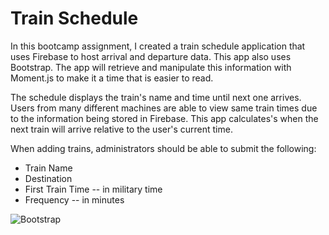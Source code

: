 # Train Schedule

In this bootcamp assignment, I created a train schedule application that uses Firebase to host arrival and departure data. This app also uses Bootstrap. The app will retrieve and manipulate this information with Moment.js to make it a time that is easier to read.

The schedule displays the train's name and time until next one arrives.
Users from many different machines are able to view same train times due to the information being stored in Firebase.
This app calculates's when the next train will arrive relative to the user's current time.

When adding trains, administrators should be able to submit the following:
* Train Name
* Destination
* First Train Time -- in military time
* Frequency -- in minutes

![Bootstrap](https://img.shields.io/badge/-Built%20with%20Bootstrap-blueviolet)
